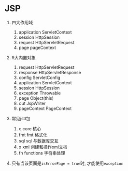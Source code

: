 # JSP #

1. 四大作用域
    1. application      ServletContext
    2. session          HttpSession
    3. request          HttpServletRequest
    4. page             pageContext

2. 9大内置对象
    1. request          HttpServletRequest
    2. response         HttpServletResponse
    3. config           ServletConfig
    4. application      ServletContext
    5. session          HttpSession
    6. exception        Throwable
    7. page             Object(this)
    8. out              JspWriter
    9. pageContext      PageContext

3. 常见jstl包
    1. c    core        核心
    2. fmt  fmt         格式化
    3. sql  sql         与数据库交互
    4. x    xml         创建和操作xml文档
    5. fn   functions   字符串处理

4. 只有当该页面是`isErroePage = true`时, 才能使用`exception`